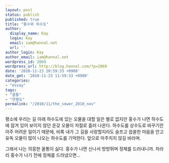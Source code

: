```yaml
---
layout: post
status: publish
published: true
title: "홍수와 하수도"
author:
  display_name: Kay
  login: Kay
  email: iam@hannal.net
  url: ''
author_login: Kay
author_email: iam@hannal.net
wordpress_id: 2069
wordpress_url: http://blog.hannal.com/?p=2069
date: '2010-11-23 20:59:33 +0900'
date_gmt: '2010-11-23 11:59:33 +0900'
categories:
- "essay"
tags:
- "꼴통"
- "연평도"
permalink: "/2010/11/the_sewer_2010_nov"
---
```

<p>평소에 우리는 길 아래 하수도에 있는 오물을 대할 일은 별로 없지만 홍수가 나면 하수도에 잠겨 있어 보이지 않던 온갖 오물이 저절로 흘러 나온다. 하수도를 상수도로 바꾸기란 아주 어려운 일이기 때문에, 비록 내가 그 길을 사랑할지라도 슬프고 씁쓸한 마음을 안고 유독 오물이 많이 나오는 하수도를 기억한다. 앞으로 마주치지 않길 바라며.</p>
<p>그래서 나는 의뭉한 꼴통이 싫다. 홍수가 나면 신나서 방방뛰며 정체를 드러내니까. 차라리 홍수가 나기 전에 정체를 드러냈으면...</p>
